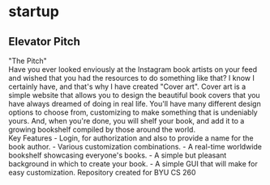 # startup
## Elevator Pitch
"The Pitch" <br>
Have you ever looked enviously at the Instagram book artists on your feed and wished that you had the resources to do something like that? I know I certainly have, and that's why I have created "Cover art". Cover art is a simple website that allows you to design the beautiful book covers that you have always dreamed of doing in real life. You'll have many different design options to choose from, customizing to make something that is undeniably yours. And, when you're done, you will shelf your book, and add it to a growing bookshelf compiled by those around the world. <br>
Key Features 
    - Login, for authorization and also to provide a name for the book author.
    - Various customization combinations.
    - A real-time worldwide bookshelf showcasing everyone's books.
    - A simple but pleasant background in which to create your book.
    - A simple GUI that will make for easy customization.
Repository created for BYU CS 260
